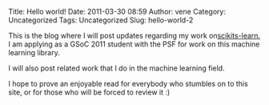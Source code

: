 Title: Hello world!
Date: 2011-03-30 08:59
Author: vene
Category: Uncategorized
Tags: Uncategorized
Slug: hello-world-2

This is the blog where I will post updates regarding my work
on[scikits-learn.][] I am applying as a GSoC 2011 student with the PSF
for work on this machine learning library.

I will also post related work that I do in the machine learning field.

I hope to prove an enjoyable read for everybody who stumbles on to this
site, or for those who will be forced to review it :)

  [scikits-learn.]: http://scikit-learn.sourceforge.net/ "scikits-learn"
